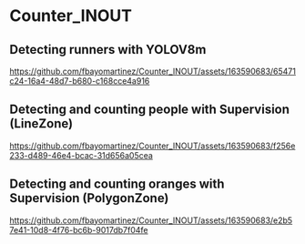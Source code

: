 # Counter_INOUT

## Detecting runners with YOLOV8m

https://github.com/fbayomartinez/Counter_INOUT/assets/163590683/65471c24-16a4-48d7-b680-c168cce4a916


## Detecting and counting people with Supervision (LineZone)

https://github.com/fbayomartinez/Counter_INOUT/assets/163590683/f256e233-d489-46e4-bcac-31d656a05cea


## Detecting and counting oranges with Supervision (PolygonZone)

https://github.com/fbayomartinez/Counter_INOUT/assets/163590683/e2b57e41-10d8-4f76-bc6b-9017db7f04fe



